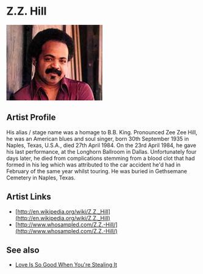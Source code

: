 # Z.Z. Hill

![](../../assets/artists/ZZ_Hill.png)

## Artist Profile

His alias / stage name was a homage to B.B. King. Pronounced Zee Zee Hill, he was an American blues and soul singer, born 30th September 1935 in Naples, Texas, U.S.A., died 27th April 1984. On the 23rd April 1984, he gave his last performance, at the Longhorn Ballroom in Dallas. Unfortunately four days later, he died from complications stemming from a blood clot that had formed in his leg which was attributed to the car accident he'd had in February of the same year whilst touring. He was buried in Gethsemane Cemetery in Naples, Texas.

## Artist Links

- [http://en.wikipedia.org/wiki/Z.Z._Hill](http://en.wikipedia.org/wiki/Z.Z._Hill)
- [http://www.whosampled.com/Z.Z.-Hill/](http://www.whosampled.com/Z.Z.-Hill/)


## See also

- [Love Is So Good When You're Stealing It](Love_Is_So_Good_When_Youre_Stealing_It.md)

